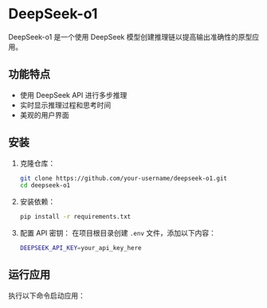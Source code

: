 # DeepSeek-o1

DeepSeek-o1 是一个使用 DeepSeek 模型创建推理链以提高输出准确性的原型应用。

## 功能特点

- 使用 DeepSeek API 进行多步推理
- 实时显示推理过程和思考时间
- 美观的用户界面

## 安装

1. 克隆仓库：
   ```bash
   git clone https://github.com/your-username/deepseek-o1.git
   cd deepseek-o1
   ```

2. 安装依赖：
   ```bash
   pip install -r requirements.txt
   ```

3. 配置 API 密钥：
   在项目根目录创建 `.env` 文件，添加以下内容：
   ```bash
   DEEPSEEK_API_KEY=your_api_key_here
   ```

## 运行应用

执行以下命令启动应用：
